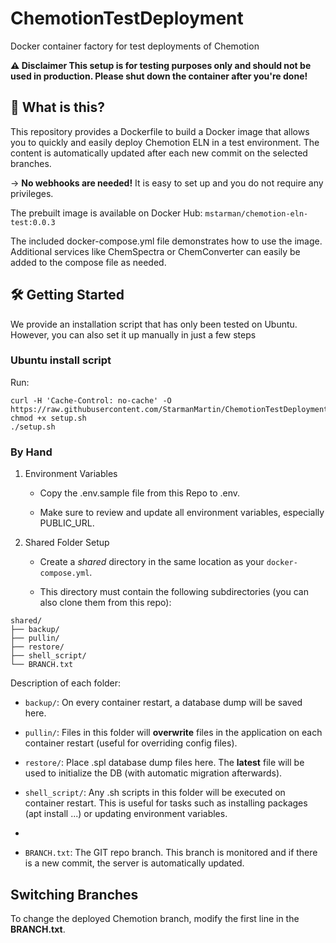 # ChemotionTestDeployment

Docker container factory for test deployments of Chemotion

**⚠️ Disclaimer
This setup is for testing purposes only and should not be used in production.
Please shut down the container after you're done!**

## 🚀 What is this?

This repository provides a Dockerfile to build a Docker image that allows you to quickly and easily deploy Chemotion ELN in a test environment.
The content is automatically updated after each new commit on the selected branches.

-> __No webhooks are needed!__ It is easy to set up and you do not require any privileges.

The prebuilt image is available on Docker Hub:
```mstarman/chemotion-eln-test:0.0.3```

The included docker-compose.yml file demonstrates how to use the image. Additional services like ChemSpectra or ChemConverter can easily be added to the compose file as needed.

## 🛠️ Getting Started

We provide an installation script that has only been tested on Ubuntu. However, you can also set it up manually in just a few steps

### Ubuntu install script

Run:

```shell
curl -H 'Cache-Control: no-cache' -O https://raw.githubusercontent.com/StarmanMartin/ChemotionTestDeployment/main/setup.sh
chmod +x setup.sh
./setup.sh
```

### By Hand

1. Environment Variables

   * Copy the .env.sample file from this Repo to .env.

   * Make sure to review and update all environment variables, especially PUBLIC_URL.

2. Shared Folder Setup

   * Create a *shared* directory in the same location as your ```docker-compose.yml```.

   * This directory must contain the following subdirectories (you can also clone them from this repo):

```
shared/
├── backup/
├── pullin/
├── restore/
├── shell_script/
└── BRANCH.txt
```

Description of each folder:

* ```backup/```: On every container restart, a database dump will be saved here.

* ```pullin/```: Files in this folder will **overwrite** files in the application on each container restart (useful for overriding config files).

* ```restore/```: Place .spl database dump files here. The **latest** file will be used to initialize the DB (with automatic migration afterwards).

* ```shell_script/```: Any .sh scripts in this folder will be executed on container restart. This is useful for tasks such as installing packages (apt install ...) or updating environment variables.
* 
* ```BRANCH.txt```: The GIT repo branch. This branch is monitored and if there is a new commit, the server is automatically updated.

## Switching Branches

To change the deployed Chemotion branch, modify the first line in the **BRANCH.txt**.